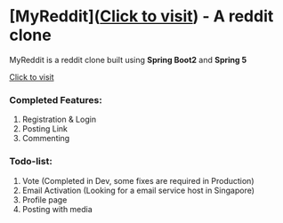 # [MyReddit]([Click to visit](http://myreddit-env.y2nifjhptb.us-east-2.elasticbeanstalk.com/)) - A reddit clone 

MyReddit is a reddit clone built using **Spring Boot2** and **Spring 5**

[Click to visit](http://myreddit-env.y2nifjhptb.us-east-2.elasticbeanstalk.com/)

### Completed Features:

1. Registration & Login
2. Posting Link
3. Commenting

### Todo-list:

1. Vote (Completed in Dev, some fixes are required in Production)
2. Email Activation (Looking for a email service host in Singapore)
3. Profile page
4. Posting with media